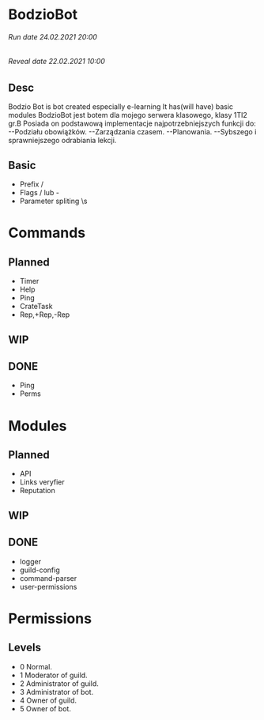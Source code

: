 # BodzioBot

###### Run date 24.02.2021 20:00
###### Reveal date 22.02.2021 10:00
## Desc
Bodzio Bot is bot created especially e-learning
It has(will have) basic modules
BodzioBot jest botem dla mojego serwera klasowego, klasy 1TI2 gr.B
Posiada on podstawową implementacje najpotrzebniejszych funkcji do: 
--Podziału obowiążków.
--Zarządzania czasem.
--Planowania.
--Sybszego i sprawniejszego odrabiania lekcji.

## Basic
- Prefix /
- Flags / lub -
- Parameter spliting \s

# Commands

## Planned
- Timer
- Help
- Ping
- CrateTask
- Rep,+Rep,-Rep


## WIP 
## DONE
- Ping
- Perms

# Modules

## Planned
- API
- Links veryfier
- Reputation

## WIP 

## DONE
- logger
- guild-config
- command-parser
- user-permissions


# Permissions
## Levels
- 0 Normal.
- 1 Moderator of guild.
- 2 Administrator of guild.
- 3 Administrator of bot.
- 4 Owner of guild.
- 5 Owner of bot.
